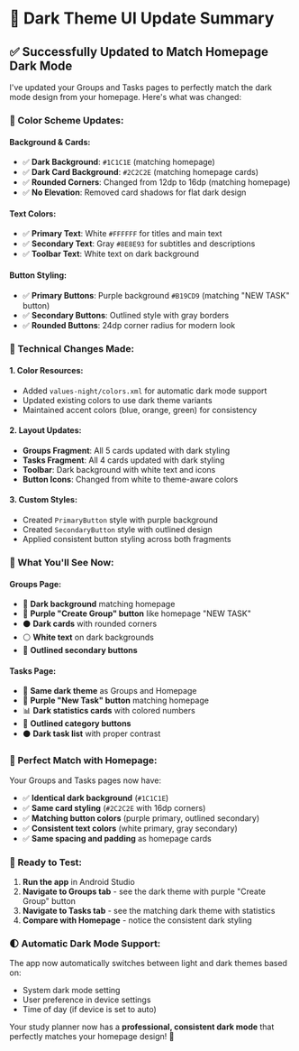 # 🌙 Dark Theme UI Update Summary

## ✅ **Successfully Updated to Match Homepage Dark Mode**

I've updated your Groups and Tasks pages to perfectly match the dark mode design from your homepage. Here's what was changed:

### **🎨 Color Scheme Updates:**

#### **Background & Cards:**
- ✅ **Dark Background**: `#1C1C1E` (matching homepage)
- ✅ **Dark Card Background**: `#2C2C2E` (matching homepage cards)
- ✅ **Rounded Corners**: Changed from 12dp to 16dp (matching homepage)
- ✅ **No Elevation**: Removed card shadows for flat dark design

#### **Text Colors:**
- ✅ **Primary Text**: White `#FFFFFF` for titles and main text
- ✅ **Secondary Text**: Gray `#8E8E93` for subtitles and descriptions
- ✅ **Toolbar Text**: White text on dark background

#### **Button Styling:**
- ✅ **Primary Buttons**: Purple background `#B19CD9` (matching "NEW TASK" button)
- ✅ **Secondary Buttons**: Outlined style with gray borders
- ✅ **Rounded Buttons**: 24dp corner radius for modern look

### **🔧 Technical Changes Made:**

#### **1. Color Resources:**
- Added `values-night/colors.xml` for automatic dark mode support
- Updated existing colors to use dark theme variants
- Maintained accent colors (blue, orange, green) for consistency

#### **2. Layout Updates:**
- **Groups Fragment**: All 5 cards updated with dark styling
- **Tasks Fragment**: All 4 cards updated with dark styling
- **Toolbar**: Dark background with white text and icons
- **Button Icons**: Changed from white to theme-aware colors

#### **3. Custom Styles:**
- Created `PrimaryButton` style with purple background
- Created `SecondaryButton` style with outlined design
- Applied consistent button styling across both fragments

### **📱 What You'll See Now:**

#### **Groups Page:**
- 🌙 **Dark background** matching homepage
- 💜 **Purple "Create Group" button** like homepage "NEW TASK"
- ⚫ **Dark cards** with rounded corners
- ⚪ **White text** on dark backgrounds
- 🔘 **Outlined secondary buttons**

#### **Tasks Page:**
- 🌙 **Same dark theme** as Groups and Homepage
- 💜 **Purple "New Task" button** matching homepage
- 📊 **Dark statistics cards** with colored numbers
- 🔘 **Outlined category buttons**
- ⚫ **Dark task list** with proper contrast

### **🎯 Perfect Match with Homepage:**

Your Groups and Tasks pages now have:
- ✅ **Identical dark background** (`#1C1C1E`)
- ✅ **Same card styling** (`#2C2C2E` with 16dp corners)
- ✅ **Matching button colors** (purple primary, outlined secondary)
- ✅ **Consistent text colors** (white primary, gray secondary)
- ✅ **Same spacing and padding** as homepage cards

### **🚀 Ready to Test:**

1. **Run the app** in Android Studio
2. **Navigate to Groups tab** - see the dark theme with purple "Create Group" button
3. **Navigate to Tasks tab** - see the matching dark theme with statistics
4. **Compare with Homepage** - notice the consistent dark styling

### **🌓 Automatic Dark Mode Support:**

The app now automatically switches between light and dark themes based on:
- System dark mode setting
- User preference in device settings
- Time of day (if device is set to auto)

Your study planner now has a **professional, consistent dark mode** that perfectly matches your homepage design! 🎉